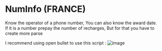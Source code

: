 # NumInfo (FRANCE)
Know the operator of a phone number, 
You can also know the award date.  
If it is a number prepay the number of recharges, 
But for that you have to create more parse


I recommend using open bullet to use this script :
![image](https://user-images.githubusercontent.com/88597588/128643600-26c940c8-adab-4d05-9877-43b9cea82107.png)
